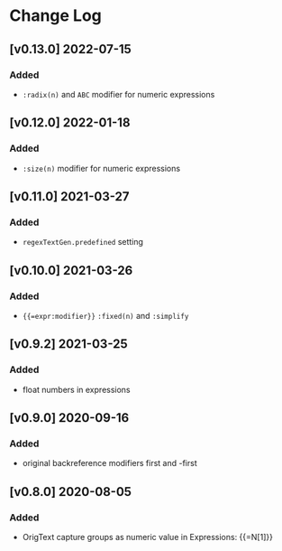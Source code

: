 # Change Log

## [v0.13.0] 2022-07-15
### Added
- `:radix(n)` and `ABC` modifier for numeric expressions

## [v0.12.0] 2022-01-18
### Added
- `:size(n)` modifier for numeric expressions

## [v0.11.0] 2021-03-27
### Added
- `regexTextGen.predefined` setting

## [v0.10.0] 2021-03-26
### Added
- `{{=expr:modifier}}` `:fixed(n)` and `:simplify`

## [v0.9.2] 2021-03-25
### Added
- float numbers in expressions

## [v0.9.0] 2020-09-16
### Added
- original backreference modifiers first and -first

## [v0.8.0] 2020-08-05
### Added
- OrigText capture groups as numeric value in Expressions: {{=N[1]}}
